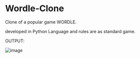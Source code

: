 # Wordle-Clone

Clone of a popular game WORDLE.

developed in Python Language and rules are as standard game.


OUTPUT:


![image](https://user-images.githubusercontent.com/54709490/169097837-f40da195-cadc-4562-8a72-9dda041ea19b.png)

